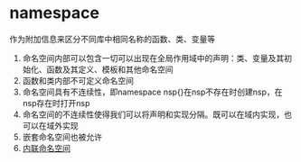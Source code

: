 # namespace

作为附加信息来区分不同库中相同名称的函数、类、变量等

1. 命名空间内部可以包含一切可以出现在全局作用域中的声明：类、变量及其初始化、函数及其定义、模板和其他命名空间
2. 函数和类内部不可定义命名空间
3. 命名空间具有不连续性，即namespace nsp{}在nsp不存在时创建nsp，在nsp存在时打开nsp
4. 命名空间的不连续性使得我们可以将声明和实现分隔。既可以在域内实现，也可以在域外实现
5. 嵌套命名空间也被允许
6. [内联命名空间](https://blog.csdn.net/craftsman1970/article/details/82872497)